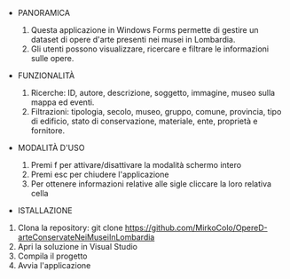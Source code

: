 - PANORAMICA
  1. Questa applicazione in Windows Forms permette di gestire un dataset di opere d'arte presenti nei musei in Lombardia.
  2. Gli utenti possono visualizzare, ricercare e filtrare le informazioni sulle opere.

- FUNZIONALITÀ
  1. Ricerche: ID, autore, descrizione, soggetto, immagine, museo sulla mappa ed eventi.
  2. Filtrazioni: tipologia, secolo, museo, gruppo, comune, provincia, tipo di edificio, stato di conservazione, materiale, ente, proprietà e fornitore.

- MODALITÀ D'USO
  1. Premi f per attivare/disattivare la modalità schermo intero
  2. Premi esc per chiudere l'applicazione
  3. Per ottenere informazioni relative alle sigle cliccare la loro relativa cella 

- ISTALLAZIONE
1. Clona la repository: git clone https://github.com/MirkoColo/OpereD-arteConservateNeiMuseiInLombardia
2. Apri la soluzione in Visual Studio
3. Compila il progetto
4. Avvia l'applicazione

